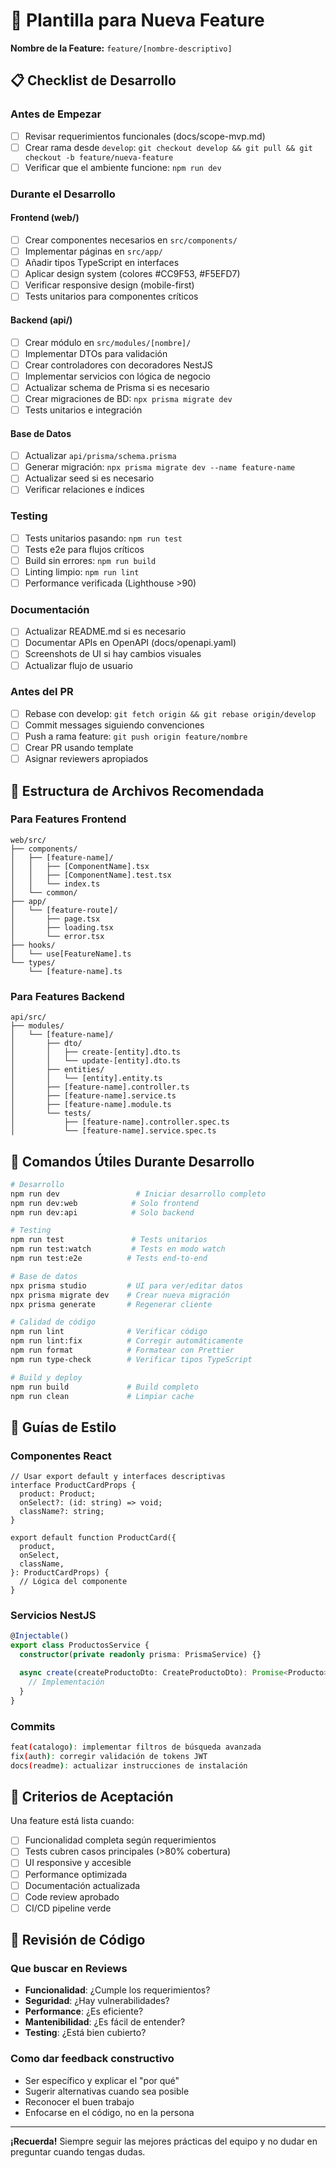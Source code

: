 # 🚀 Plantilla para Nueva Feature

**Nombre de la Feature:** `feature/[nombre-descriptivo]`

## 📋 Checklist de Desarrollo

### Antes de Empezar

- [ ] Revisar requerimientos funcionales (docs/scope-mvp.md)
- [ ] Crear rama desde `develop`: `git checkout develop && git pull && git checkout -b feature/nueva-feature`
- [ ] Verificar que el ambiente funcione: `npm run dev`

### Durante el Desarrollo

#### Frontend (web/)

- [ ] Crear componentes necesarios en `src/components/`
- [ ] Implementar páginas en `src/app/`
- [ ] Añadir tipos TypeScript en interfaces
- [ ] Aplicar design system (colores #CC9F53, #F5EFD7)
- [ ] Verificar responsive design (mobile-first)
- [ ] Tests unitarios para componentes críticos

#### Backend (api/)

- [ ] Crear módulo en `src/modules/[nombre]/`
- [ ] Implementar DTOs para validación
- [ ] Crear controladores con decoradores NestJS
- [ ] Implementar servicios con lógica de negocio
- [ ] Actualizar schema de Prisma si es necesario
- [ ] Crear migraciones de BD: `npx prisma migrate dev`
- [ ] Tests unitarios e integración

#### Base de Datos

- [ ] Actualizar `api/prisma/schema.prisma`
- [ ] Generar migración: `npx prisma migrate dev --name feature-name`
- [ ] Actualizar seed si es necesario
- [ ] Verificar relaciones e índices

### Testing

- [ ] Tests unitarios pasando: `npm run test`
- [ ] Tests e2e para flujos críticos
- [ ] Build sin errores: `npm run build`
- [ ] Linting limpio: `npm run lint`
- [ ] Performance verificada (Lighthouse >90)

### Documentación

- [ ] Actualizar README.md si es necesario
- [ ] Documentar APIs en OpenAPI (docs/openapi.yaml)
- [ ] Screenshots de UI si hay cambios visuales
- [ ] Actualizar flujo de usuario

### Antes del PR

- [ ] Rebase con develop: `git fetch origin && git rebase origin/develop`
- [ ] Commit messages siguiendo convenciones
- [ ] Push a rama feature: `git push origin feature/nombre`
- [ ] Crear PR usando template
- [ ] Asignar reviewers apropiados

## 🎯 Estructura de Archivos Recomendada

### Para Features Frontend

```
web/src/
├── components/
│   ├── [feature-name]/
│   │   ├── [ComponentName].tsx
│   │   ├── [ComponentName].test.tsx
│   │   └── index.ts
│   └── common/
├── app/
│   └── [feature-route]/
│       ├── page.tsx
│       ├── loading.tsx
│       └── error.tsx
├── hooks/
│   └── use[FeatureName].ts
└── types/
    └── [feature-name].ts
```

### Para Features Backend

```
api/src/
├── modules/
│   └── [feature-name]/
│       ├── dto/
│       │   ├── create-[entity].dto.ts
│       │   └── update-[entity].dto.ts
│       ├── entities/
│       │   └── [entity].entity.ts
│       ├── [feature-name].controller.ts
│       ├── [feature-name].service.ts
│       ├── [feature-name].module.ts
│       └── tests/
│           ├── [feature-name].controller.spec.ts
│           └── [feature-name].service.spec.ts
```

## 🔧 Comandos Útiles Durante Desarrollo

```bash
# Desarrollo
npm run dev                 # Iniciar desarrollo completo
npm run dev:web            # Solo frontend
npm run dev:api            # Solo backend

# Testing
npm run test               # Tests unitarios
npm run test:watch         # Tests en modo watch
npm run test:e2e          # Tests end-to-end

# Base de datos
npx prisma studio         # UI para ver/editar datos
npx prisma migrate dev    # Crear nueva migración
npx prisma generate       # Regenerar cliente

# Calidad de código
npm run lint              # Verificar código
npm run lint:fix          # Corregir automáticamente
npm run format            # Formatear con Prettier
npm run type-check        # Verificar tipos TypeScript

# Build y deploy
npm run build             # Build completo
npm run clean             # Limpiar cache
```

## 🎨 Guías de Estilo

### Componentes React

```tsx
// Usar export default y interfaces descriptivas
interface ProductCardProps {
  product: Product;
  onSelect?: (id: string) => void;
  className?: string;
}

export default function ProductCard({
  product,
  onSelect,
  className,
}: ProductCardProps) {
  // Lógica del componente
}
```

### Servicios NestJS

```typescript
@Injectable()
export class ProductosService {
  constructor(private readonly prisma: PrismaService) {}

  async create(createProductoDto: CreateProductoDto): Promise<Producto> {
    // Implementación
  }
}
```

### Commits

```bash
feat(catalogo): implementar filtros de búsqueda avanzada
fix(auth): corregir validación de tokens JWT
docs(readme): actualizar instrucciones de instalación
```

## 🚨 Criterios de Aceptación

Una feature está lista cuando:

- [ ] Funcionalidad completa según requerimientos
- [ ] Tests cubren casos principales (>80% cobertura)
- [ ] UI responsive y accesible
- [ ] Performance optimizada
- [ ] Documentación actualizada
- [ ] Code review aprobado
- [ ] CI/CD pipeline verde

## 🤝 Revisión de Código

### Que buscar en Reviews

- **Funcionalidad**: ¿Cumple los requerimientos?
- **Seguridad**: ¿Hay vulnerabilidades?
- **Performance**: ¿Es eficiente?
- **Mantenibilidad**: ¿Es fácil de entender?
- **Testing**: ¿Está bien cubierto?

### Como dar feedback constructivo

- Ser específico y explicar el "por qué"
- Sugerir alternativas cuando sea posible
- Reconocer el buen trabajo
- Enfocarse en el código, no en la persona

---

**¡Recuerda!** Siempre seguir las mejores prácticas del equipo y no dudar en preguntar cuando tengas dudas.

